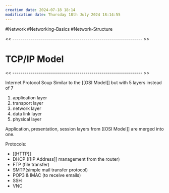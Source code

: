 ```yaml
---
creation date: 2024-07-18 18:14
modification date: Thursday 18th July 2024 18:14:55
---
```

#Network #Networking-Basics #Network-Structure 

<< ---------------------------------------------------------------- >>

# TCP/IP Model

<< ---------------------------------------------------------------- >>

Internet Protocol Soup
Similar to the [[OSI Model]] but with 5 layers instead of 7
1. application layer
2. transport layer
3. network layer
4. data link layer
5. physical layer

Application, presentation, session layers from [[OSI Model]] are merged into one. 

Protocols:
* [[HTTP]]
* DHCP ([[IP Address]] management from the router)
* FTP (file transfer)
* SMTP(simple mail transfer protocol)
* POP3 & IMAC (to receive emails)
* SSH
* VNC
